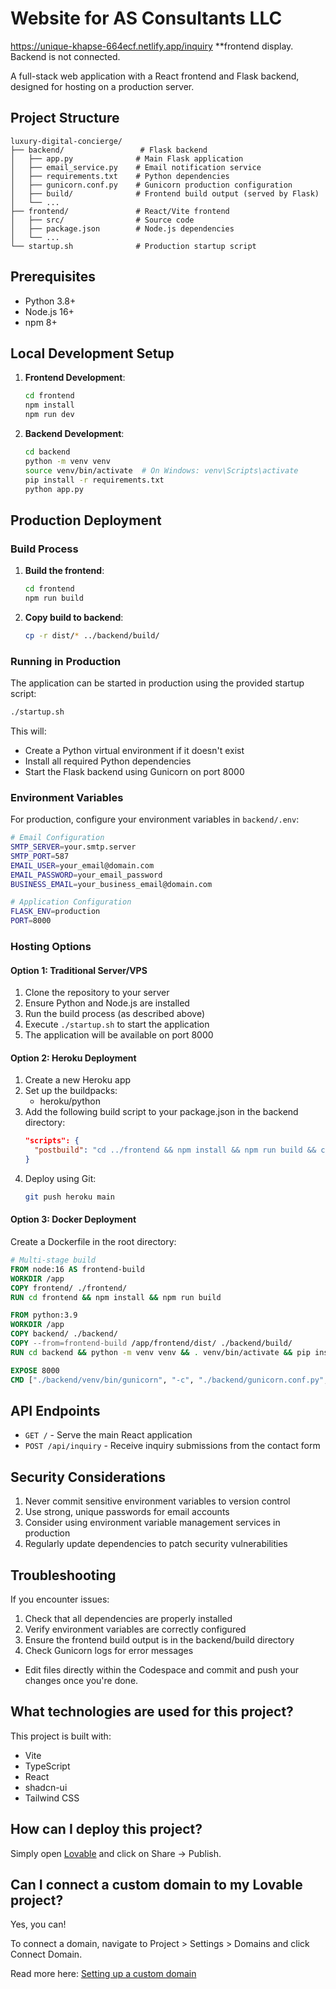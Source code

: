 # Website for AS Consultants LLC

https://unique-khapse-664ecf.netlify.app/inquiry **frontend display. Backend is not connected.

A full-stack web application with a React frontend and Flask backend, designed for hosting on a production server.

## Project Structure

```
luxury-digital-concierge/
├── backend/                 # Flask backend
│   ├── app.py              # Main Flask application
│   ├── email_service.py    # Email notification service
│   ├── requirements.txt    # Python dependencies
│   ├── gunicorn.conf.py    # Gunicorn production configuration
│   ├── build/              # Frontend build output (served by Flask)
│   └── ...
├── frontend/               # React/Vite frontend
│   ├── src/                # Source code
│   ├── package.json        # Node.js dependencies
│   └── ...
└── startup.sh              # Production startup script
```

## Prerequisites

- Python 3.8+
- Node.js 16+
- npm 8+

## Local Development Setup

1. **Frontend Development**:
   ```bash
   cd frontend
   npm install
   npm run dev
   ```

2. **Backend Development**:
   ```bash
   cd backend
   python -m venv venv
   source venv/bin/activate  # On Windows: venv\Scripts\activate
   pip install -r requirements.txt
   python app.py
   ```

## Production Deployment

### Build Process

1. **Build the frontend**:
   ```bash
   cd frontend
   npm run build
   ```

2. **Copy build to backend**:
   ```bash
   cp -r dist/* ../backend/build/
   ```

### Running in Production

The application can be started in production using the provided startup script:

```bash
./startup.sh
```

This will:
- Create a Python virtual environment if it doesn't exist
- Install all required Python dependencies
- Start the Flask backend using Gunicorn on port 8000

### Environment Variables

For production, configure your environment variables in `backend/.env`:

```bash
# Email Configuration
SMTP_SERVER=your.smtp.server
SMTP_PORT=587
EMAIL_USER=your_email@domain.com
EMAIL_PASSWORD=your_email_password
BUSINESS_EMAIL=your_business_email@domain.com

# Application Configuration
FLASK_ENV=production
PORT=8000
```

### Hosting Options

#### Option 1: Traditional Server/VPS
1. Clone the repository to your server
2. Ensure Python and Node.js are installed
3. Run the build process (as described above)
4. Execute `./startup.sh` to start the application
5. The application will be available on port 8000

#### Option 2: Heroku Deployment
1. Create a new Heroku app
2. Set up the buildpacks:
   - heroku/python
3. Add the following build script to your package.json in the backend directory:
   ```json
   "scripts": {
     "postbuild": "cd ../frontend && npm install && npm run build && cp -r dist/* ../backend/build/"
   }
   ```
4. Deploy using Git:
   ```bash
   git push heroku main
   ```

#### Option 3: Docker Deployment
Create a Dockerfile in the root directory:

```dockerfile
# Multi-stage build
FROM node:16 AS frontend-build
WORKDIR /app
COPY frontend/ ./frontend/
RUN cd frontend && npm install && npm run build

FROM python:3.9
WORKDIR /app
COPY backend/ ./backend/
COPY --from=frontend-build /app/frontend/dist/ ./backend/build/
RUN cd backend && python -m venv venv && . venv/bin/activate && pip install -r requirements.txt

EXPOSE 8000
CMD ["./backend/venv/bin/gunicorn", "-c", "./backend/gunicorn.conf.py", "backend.app:app"]
```

## API Endpoints

- `GET /` - Serve the main React application
- `POST /api/inquiry` - Receive inquiry submissions from the contact form

## Security Considerations

1. Never commit sensitive environment variables to version control
2. Use strong, unique passwords for email accounts
3. Consider using environment variable management services in production
4. Regularly update dependencies to patch security vulnerabilities

## Troubleshooting

If you encounter issues:
1. Check that all dependencies are properly installed
2. Verify environment variables are correctly configured
3. Ensure the frontend build output is in the backend/build directory
4. Check Gunicorn logs for error messages
- Edit files directly within the Codespace and commit and push your changes once you're done.

## What technologies are used for this project?

This project is built with:

- Vite
- TypeScript
- React
- shadcn-ui
- Tailwind CSS

## How can I deploy this project?

Simply open [Lovable](https://lovable.dev/projects/c6d7b3f9-c2ef-4e20-b96b-eb94300e8d52) and click on Share -> Publish.

## Can I connect a custom domain to my Lovable project?

Yes, you can!

To connect a domain, navigate to Project > Settings > Domains and click Connect Domain.

Read more here: [Setting up a custom domain](https://docs.lovable.dev/tips-tricks/custom-domain#step-by-step-guide)
